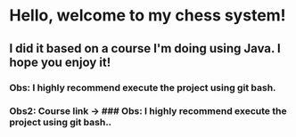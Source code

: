 # Hello, welcome to my chess system!
## I did it based on a course I'm doing using Java. I hope you enjoy it!
### Obs: I highly recommend execute the project using git bash.
### Obs2: Course link -> ### Obs: I highly recommend execute the project using git bash..
